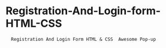 # Registration-And-Login-form-HTML-CSS

      Registration And Login Form HTML & CSS  Awesome Pop-up
      
      
      
